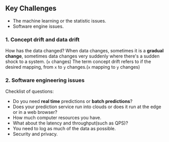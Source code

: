 ## Key Challenges
- The machine learning or the statistic issues.
- Software engine issues.

### 1. Concept drift and data drift
How has the data changed? When data changes, sometimes it is a **gradual change**, sometimes data changes very suddenly where there's a sudden shock to a system. (`x` changes)
The term concept drift refers to if the desired mapping, from `x` to `y` changes.(`x` mapping to `y` changes)
### 2. Software engineering issues
Checklist of questions:
- Do you need **real time** predictions or **batch predictions**?
- Does your prediction service run into clouds or does it run at the edge or in a web browser?
- How much computer resources you have.
- What about the latency and throughput(such as QPS)?
- You need to log as much of the data as possible.
- Security and privacy.